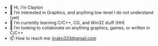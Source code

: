 - 👋 Hi, I’m Clayton
- 👀 I’m interested in Graphics, and anything low-level I do not understand (yet)
- 🌱 I’m currently learning C/C++, CG, and Win32 stuff (HH)
- 💞️ I’m looking to collaborate on anything graphics, games, or written in C/C++
- 📫 How to reach me: krakn333@gmail.com

<!---
elkrak3n/elkrak3n is a ✨ special ✨ repository because its `README.md` (this file) appears on your GitHub profile.
You can click the Preview link to take a look at your changes.
--->
